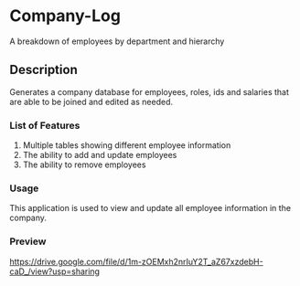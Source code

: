 # Company-Log
A breakdown of employees by department and hierarchy

## Description

Generates a company database for employees, roles, ids and salaries that are able to be joined and edited as needed.

### List of Features 

1. Multiple tables showing different employee information
2. The ability to add and update employees
3. The ability to remove employees

### Usage

This application is used to view and update all employee information in the company.

### Preview

https://drive.google.com/file/d/1m-zOEMxh2nrIuY2T_aZ67xzdebH-caD_/view?usp=sharing
